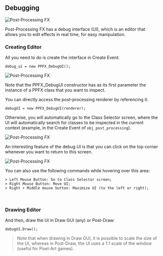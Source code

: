 
## Debugging <!-- {docsify-ignore} -->

![Post-Processing FX](./images/Debugging.png)

Post-Processing FX has a debug interface (UI), which is an editor that allows you to edit effects in real time, for easy manipulation.

### Creating Editor

All you need to do is create the interface in Create Event:
```gml
debug_ui = new PPFX_DebugUI();
```

![Post-Processing FX](./images/DebugUI.png)

Note that the PPFX_DebugUI constructor has as its first parameter the instance of a PPFX class that you want to inspect.  

You can directly access the post-processing renderer by referencing it:
```gml
debugUI = new PPFX_DebugUI(renderer);
```
Otherwise, you will automatically go to the Class Selector screen, where the UI will automatically search for classes to be inspected in the current context (example, in the Create Event of `obj_post_processing`).

![Post-Processing FX](./images/ClassSelector.png)

An interesting feature of the debug UI is that you can click on the top corner whenever you want to return to this screen. 

![Post-Processing FX](./images/ClassSelectorHomeButton.png)

You can also use the following commands while hovering over this area:
```
> Left Mouse Button: Go to Class Selector screen;
> Right Mouse Button: Move UI;
> Right + Middle mouse button: Maximize UI (to the left or right);
```

</br>

### Drawing Editor

And then, draw the UI in Draw GUI (any) or Post-Draw:

```gml
debugUI.Draw();
```

> Note that when drawing in Draw GUI, it is possible to scale the size of the UI, whereas in Post-Draw, the UI uses a 1:1 scale of the window (useful for Pixel-Art games).
